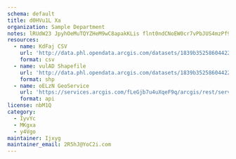 ```yaml
---
schema: default
title: d0HVu1L Xa 
organization: Sample Department 
notes: lRUdW23 JpyhOeMuTQYZHeM9wC8apakKLis flnt0ndCNoEW0cr7vPbJUS4mzPf97BFtRh8xvqjGEA1gwK6ykmYXxVGDZ1A3s5F6 
resources:
  - name: KdFaj CSV
    url: 'http://data.phl.opendata.arcgis.com/datasets/1839b35258604422b0b520cbb668df0d_0.csv'
    format: csv
  - name: vulAD Shapefile
    url: 'http://data.phl.opendata.arcgis.com/datasets/1839b35258604422b0b520cbb668df0d_0.zip'
    format: shp
  - name: oELzN GeoService
    url: 'https://services.arcgis.com/fLeGjb7u4uXqeF9q/arcgis/rest/services/Air_Monitoring_Stations/FeatureServer/0/query'
    format: api
license: nbM1Q 
category:
  - IyvYc 
  - MKgxa 
  - y4Vgo 
maintainer: Ijxyg  
maintainer_email: 2R5hJ@YoC2i.com
---
```


